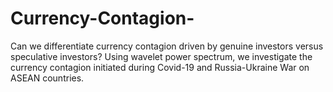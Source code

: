 # Currency-Contagion-
Can we differentiate currency contagion driven by genuine investors versus speculative investors? Using wavelet power spectrum, we investigate the currency contagion initiated during Covid-19 and Russia-Ukraine War on ASEAN countries. 
